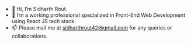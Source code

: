 - 👋 Hi, I’m Sidharth Rout.
- 🌱 I’m a working professional specialized in Front-End Web Development using React JS tech stack. 
- 📫 Please mail me at sidharthrout42@gmail.com for any queries or collaborations.

<!---
SidharthR20/SidharthR20 is a ✨ special ✨ repository because its `README.md` (this file) appears on your GitHub profile.
You can click the Preview link to take a look at your changes.
--->
